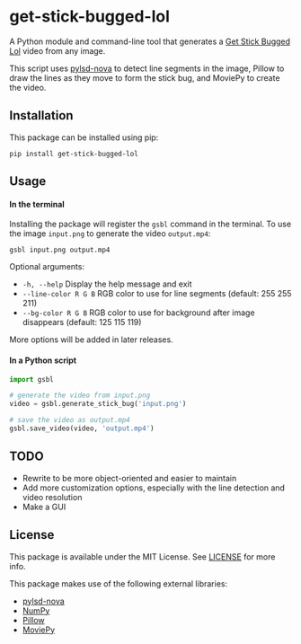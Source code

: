 # get-stick-bugged-lol
A Python module and command-line tool that generates a 
[Get Stick Bugged Lol](https://knowyourmeme.com/memes/get-stick-bugged-lol) video from any image.

This script uses [pylsd-nova](https://github.com/AndranikSargsyan/pylsd-nova) to detect line segments in the image,
Pillow to draw the lines as they move to form the stick bug, and MoviePy to create the video.

## Installation
This package can be installed using pip:
```
pip install get-stick-bugged-lol
```

## Usage
#### In the terminal
Installing the package will register the `gsbl` command in the terminal. To use the image `input.png` to generate the
video `output.mp4`:
```
gsbl input.png output.mp4
```
Optional arguments:
* `-h, --help` Display the help message and exit
* `--line-color R G B` RGB color to use for line segments (default: 255 255 211)
* `--bg-color R G B` RGB color to use for background after image disappears (default: 125 115 119)

More options will be added in later releases.

#### In a Python script

```python
import gsbl

# generate the video from input.png
video = gsbl.generate_stick_bug('input.png')

# save the video as output.mp4
gsbl.save_video(video, 'output.mp4')
```

## TODO
* Rewrite to be more object-oriented and easier to maintain
* Add more customization options, especially with the line detection and video resolution
* Make a GUI

## License
This package is available under the MIT License. See [LICENSE](LICENSE) for more info.

This package makes use of the following external libraries:
* [pylsd-nova](https://github.com/AndranikSargsyan/pylsd-nova)
* [NumPy](https://numpy.org)
* [Pillow](https://python-pillow.org)
* [MoviePy](https://github.com/Zulko/moviepy)
